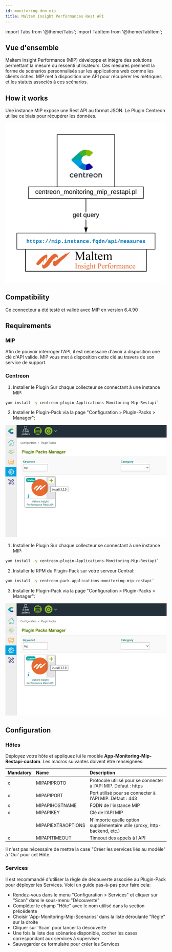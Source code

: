 ```yaml
---
id: monitoring-dem-mip
title: Maltem Insight Performances Rest API
---
```

import Tabs from '@theme/Tabs';
import TabItem from '@theme/TabItem';


## Vue d'ensemble

Maltem Insight Performance (MIP) développe et intègre des solutions permettant la mesure du ressenti utilisateurs. Ces mesures prennent la forme de scénarios personnalisés sur les applications web comme les clients riches. MIP met à disposition une API pour récupérer les métriques et les statuts associés à ces scénarios.

## How it works

Une instance MIP expose une Rest API au format JSON. Le Plugin Centreon utilise ce biais pour récupérer les données.

![architecture](../../assets/integrations/external/mip-connector-architecture.png)

## Compatibility

Ce connecteur a été testé et validé avec MIP en version 6.4.90

## Requirements

### MIP

Afin de pouvoir interroger l'API, il est nécessaire d'avoir à disposition une clé d'API valide. MIP vous met à disposition cette clé au travers de son service de support.

### Centreon

<Tabs groupId="operating-systems">
<TabItem value="online" label="Online License">

1. Installer le Plugin Sur chaque collecteur se connectant à une instance MIP:

```bash
yum install -y centreon-plugin-Applications-Monitoring-Mip-Restapi`
```

2. Installer le Plugin-Pack via la page "Configuration > Plugin-Packs > Manager":

![install\_epp](../../assets/integrations/external/mip-epp-install.png)

</TabItem>
<TabItem value="offline" label="Offline License">

1. Installer le Plugin Sur chaque collecteur se connectant à une instance MIP:

```bash
yum install -y centreon-plugin-Applications-Monitoring-Mip-Restapi`
```

2. Installer le RPM du Plugin-Pack sur votre serveur Central:

```bash
yum install -y centreon-pack-applications-monitoring-mip-restapi`
```

3. Installer le Plugin-Pack via la page "Configuration > Plugin-Packs > Manager":

![install\_epp](../../assets/integrations/external/mip-epp-install.png)

</TabItem>
</Tabs>

## Configuration

### Hôtes

Déployez votre hôte et appliquez lui le modèle **App-Monitoring-Mip-Restapi-custom**. Les macros suivantes doivent être renseignées:

| Mandatory   | Name                 | Description                                                                 |
| :---------- | :------------------- | :-------------------------------------------------------------------------- |
|     x       | MIPAPIPROTO          | Protocole utilisé pour se connecter à l'API MIP. Défaut : https             |
|     x       | MIPAPIPORT           | Port utilisé pour se connecter à l'API MIP. Défaut : 443                    |
|     x       | MIPAPIHOSTNAME       | FQDN de l'instance MIP                                                      |
|     x       | MIPAPIKEY            | Clé de l'API MIP                                                            |
|             | MIPAPIEXTRAOPTIONS   | N'importe quelle option supplémentaire utile (proxy, http-backend, etc.)    |
|     x       | MIPAPITIMEOUT        | Timeout des appels à l'API                                                  |

Il n'est pas nécessaire de mettre la case "Créer les services liés au modèle" à 'Oui' pour cet Hôte.

### Services

Il est recommandé d'utiliser la règle de découverte associée au Plugin-Pack pour déployer les Services. Voici un guide pas-à-pas pour faire cela:

* Rendez-vous dans le menu "Configuration > Services" et cliquer sur "Scan" dans le sous-menu "Découverte"
* Compléter le champ "Hôte" avec le nom utilisé dans la section précédente
* Choisir 'App-Monitoring-Mip-Scenarios' dans la liste déroulante "Règle" sur la droite
* Cliquer sur 'Scan' pour lancer la découverte
* Une fois la liste des scénarios disponible, cocher les cases correspondant aux services à superviser
* Sauvegarder ce formulaire pour créer les Services
